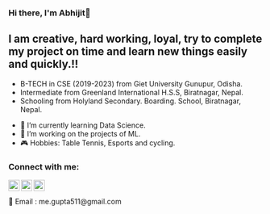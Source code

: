 ### Hi there, I'm Abhijit👋

## I am creative, hard working, loyal, try to complete my project on time and learn new things easily and quickly.!!

* B-TECH in CSE (2019-2023) from Giet University Gunupur, Odisha.
* Intermediate from Greenland International H.S.S, Biratnagar, Nepal.
* Schooling from Holyland Secondary. Boarding. School, Biratnagar, Nepal.


- 🎯 I’m currently learning Data Science.
- 🤖 I’m working on the projects of ML.
- 🎮 Hobbies: Table Tennis, Esports and cycling.



### Connect with me:


[<img align="left" alt="codeSTACKr | Twitter" width="22px" src="https://cdn.jsdelivr.net/npm/simple-icons@v3/icons/twitter.svg" />][twitter]
[<img align="left" alt="codeSTACKr | LinkedIn" width="22px" src="https://cdn.jsdelivr.net/npm/simple-icons@v3/icons/linkedin.svg" />][linkedin]
[<img align="left" alt="codeSTACKr | Instagram" width="22px" src="https://cdn.jsdelivr.net/npm/simple-icons@v3/icons/instagram.svg" />][instagram]




[twitter]: https://twitter.com/Abhijit89577918
[instagram]: https://www.instagram.com/_abhijit_gupta_/
[linkedin]: https://www.linkedin.com/in/abhijit-gupta-764a96209/


<br />
<br />
📧 Email : me.gupta511@gmail.com

